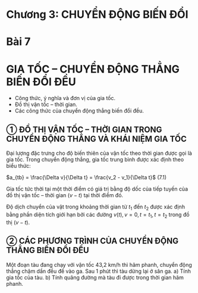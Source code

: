 # Chương 3: CHUYỂN ĐỘNG BIẾN ĐỔI

# Bài 7
# GIA TỐC – CHUYỂN ĐỘNG THẲNG BIẾN ĐỔI ĐỀU

- Công thức, ý nghĩa và đơn vị của gia tốc.
- Đồ thị vận tốc – thời gian.
- Các công thức của chuyển động thẳng biến đổi đều.

## ① ĐỒ THỊ VẬN TỐC – THỜI GIAN TRONG CHUYỂN ĐỘNG THẲNG VÀ KHÁI NIỆM GIA TỐC

Đại lượng đặc trưng cho độ biến thiên của vận tốc theo thời gian được gọi là gia tốc. Trong chuyển động thẳng, gia tốc trung bình được xác định theo biểu thức:

$a_{tb} = \frac{\Delta v}{\Delta t} = \frac{v_2 - v_1}{\Delta t}$ (7.1)

Gia tốc tức thời tại một thời điểm có giá trị bằng độ dốc của tiếp tuyến của đồ thị vận tốc – thời gian ($v - t$) tại thời điểm đó.

Độ dịch chuyển của vật trong khoảng thời gian từ $t_1$ đến $t_2$ được xác định bằng phần diện tích giới hạn bởi các đường $v(t), v=0, t=t_1, t=t_2$ trong đồ thị $(v - t)$.

## ② CÁC PHƯƠNG TRÌNH CỦA CHUYỂN ĐỘNG THẲNG BIẾN ĐỔI ĐỀU

Một đoạn tàu đang chạy với vận tốc 43,2 km/h thì hãm phanh, chuyển động thẳng chậm dần đều để vào ga. Sau 1 phút thì tàu dừng lại ở sân ga.
a) Tính gia tốc của tàu.
b) Tính quãng đường mà tàu đi được trong thời gian hãm phanh.
